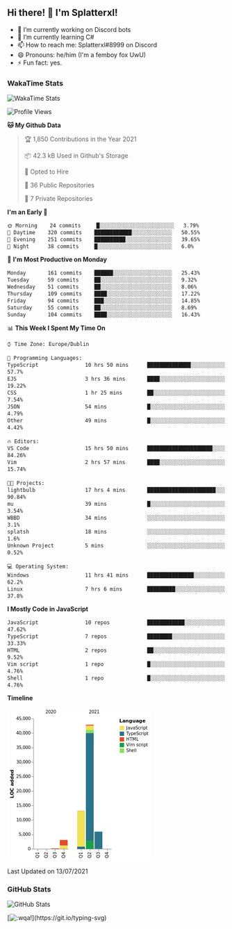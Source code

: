 ## Hi there! 👋 I'm Splatterxl!

- 🔭 I’m currently working on Discord bots
- 🌱 I’m currently learning C#
- 📫 How to reach me: Splatterxl#8999 on Discord
- 😄 Pronouns: he/him (I'm a femboy fox UwU)
- ⚡ Fun fact: yes.

### WakaTime Stats
![WakaTime Stats](https://wakatime.com/share/@Splatterxl/3171b454-6d7f-4cf9-91d7-768613f3b8c2.svg)
<!--START_SECTION:waka-->
![Profile Views](http://img.shields.io/badge/Profile%20Views-0-blue)

**🐱 My Github Data** 

> 🏆 1,850 Contributions in the Year 2021
 > 
> 📦 42.3 kB Used in Github's Storage 
 > 
> 💼 Opted to Hire
 > 
> 📜 36 Public Repositories 
 > 
> 🔑 7 Private Repositories  
 > 
**I'm an Early 🐤** 

```text
🌞 Morning    24 commits     █░░░░░░░░░░░░░░░░░░░░░░░░   3.79% 
🌆 Daytime    320 commits    ████████████░░░░░░░░░░░░░   50.55% 
🌃 Evening    251 commits    ██████████░░░░░░░░░░░░░░░   39.65% 
🌙 Night      38 commits     █░░░░░░░░░░░░░░░░░░░░░░░░   6.0%

```
📅 **I'm Most Productive on Monday** 

```text
Monday       161 commits    ██████░░░░░░░░░░░░░░░░░░░   25.43% 
Tuesday      59 commits     ██░░░░░░░░░░░░░░░░░░░░░░░   9.32% 
Wednesday    51 commits     ██░░░░░░░░░░░░░░░░░░░░░░░   8.06% 
Thursday     109 commits    ████░░░░░░░░░░░░░░░░░░░░░   17.22% 
Friday       94 commits     ███░░░░░░░░░░░░░░░░░░░░░░   14.85% 
Saturday     55 commits     ██░░░░░░░░░░░░░░░░░░░░░░░   8.69% 
Sunday       104 commits    ████░░░░░░░░░░░░░░░░░░░░░   16.43%

```


📊 **This Week I Spent My Time On** 

```text
⌚︎ Time Zone: Europe/Dublin

💬 Programming Languages: 
TypeScript               10 hrs 50 mins      ██████████████░░░░░░░░░░░   57.7% 
EJS                      3 hrs 36 mins       ████░░░░░░░░░░░░░░░░░░░░░   19.22% 
CSS                      1 hr 25 mins        ██░░░░░░░░░░░░░░░░░░░░░░░   7.54% 
JSON                     54 mins             █░░░░░░░░░░░░░░░░░░░░░░░░   4.79% 
Other                    49 mins             █░░░░░░░░░░░░░░░░░░░░░░░░   4.42%

🔥 Editors: 
VS Code                  15 hrs 50 mins      █████████████████████░░░░   84.26% 
Vim                      2 hrs 57 mins       ████░░░░░░░░░░░░░░░░░░░░░   15.74%

🐱‍💻 Projects: 
lightbulb                17 hrs 4 mins       ██████████████████████░░░   90.84% 
mu                       39 mins             █░░░░░░░░░░░░░░░░░░░░░░░░   3.54% 
WBBD                     34 mins             ░░░░░░░░░░░░░░░░░░░░░░░░░   3.1% 
splatsh                  18 mins             ░░░░░░░░░░░░░░░░░░░░░░░░░   1.6% 
Unknown Project          5 mins              ░░░░░░░░░░░░░░░░░░░░░░░░░   0.52%

💻 Operating System: 
Windows                  11 hrs 41 mins      ███████████████░░░░░░░░░░   62.2% 
Linux                    7 hrs 6 mins        █████████░░░░░░░░░░░░░░░░   37.8%

```

**I Mostly Code in JavaScript** 

```text
JavaScript               10 repos            ████████████░░░░░░░░░░░░░   47.62% 
TypeScript               7 repos             ████████░░░░░░░░░░░░░░░░░   33.33% 
HTML                     2 repos             ██░░░░░░░░░░░░░░░░░░░░░░░   9.52% 
Vim script               1 repo              █░░░░░░░░░░░░░░░░░░░░░░░░   4.76% 
Shell                    1 repo              █░░░░░░░░░░░░░░░░░░░░░░░░   4.76%

```


**Timeline**

![Chart not found](https://raw.githubusercontent.com/nearlySplat/nearlySplat/master/charts/bar_graph.png) 


 Last Updated on 13/07/2021
<!--END_SECTION:waka-->


### GitHub Stats
![GitHub Stats](https://github-readme-stats.vercel.app/api?username=nearlySplat&count_private=true&show_icons=true&theme=dark)

[![:wqa!](https://readme-typing-svg.herokuapp.com?font=Fira+Code&color=000000&center=true&vCenter=true&lines=%3Awqa!)](https://git.io/typing-svg)
